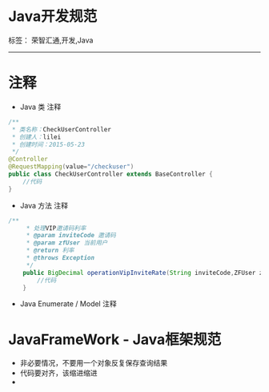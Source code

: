 # Java开发规范

标签： 荣智汇通,开发,Java

---

# 注释
- Java 类 注释
``` java
/** 
 * 类名称：CheckUserController
 * 创建人：lilei
 * 创建时间：2015-05-23
 */
@Controller
@RequestMapping(value="/checkuser")
public class CheckUserController extends BaseController {
	//代码
}
```	

- Java 方法 注释
``` java
/**
	 * 处理VIP邀请码利率
	 * @param inviteCode 邀请码
	 * @param zfUser 当前用户
	 * @return 利率
	 * @throws Exception 
	 */
	public BigDecimal operationVipInviteRate(String inviteCode,ZFUser zfUser) throws Exception{
		//代码
	}

```

- Java Enumerate / Model 注释


# JavaFrameWork - Java框架规范

- 非必要情况，不要用一个对象反复保存查询结果
- 代码要对齐，该缩进缩进
- 

